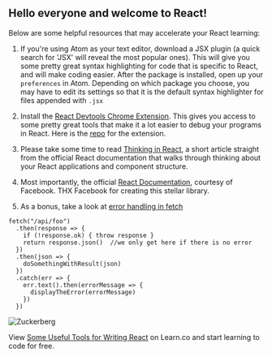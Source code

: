 ## Hello everyone and welcome to React!

Below are some helpful resources that may accelerate your React learning:

1. If you're using Atom as your text editor, download a JSX plugin (a quick search for 'JSX' will reveal the most popular ones). This will give you some pretty great syntax highlighting for code that is specific to React, and will make coding easier. After the package is installed, open up your `preferences` in Atom. Depending on which package you choose, you may have to edit its settings so that it is the default syntax highlighter for files appended with `.jsx`

2. Install the [React Devtools Chrome Extension](https://chrome.google.com/webstore/detail/react-developer-tools/fmkadmapgofadopljbjfkapdkoienihi?hl=en). This gives you access to some pretty great tools that make it a lot easier to debug your programs in React. Here is the [repo](https://github.com/facebook/react-devtools#faq) for the extension.

3. Please take some time to read [Thinking in React](https://reactjs.org/docs/thinking-in-react.html), a short article straight from the official React documentation that walks through thinking about your React applications and component structure.

4. Most importantly, the official [React Documentation](https://reactjs.org/), courtesy of Facebook. THX Facebook for creating this stellar library.

5. As a bonus, take a look at [error handling in fetch](https://gist.github.com/odewahn/5a5eeb23279eed6a80d7798fdb47fe91)

```
fetch("/api/foo")
  .then(response => {
    if (!response.ok) { throw response }
    return response.json()  //we only get here if there is no error
  })
  .then(json => {
    doSomethingWithResult(json)
  })
  .catch(err => {
    err.text().then(errorMessage => {
      displayTheError(errorMessage)
    })
  })
```

![Zuckerberg](https://media.giphy.com/media/MeMue8HRo4Hsc/giphy.gif)


<p class='util--hide'>View <a href='https://learn.co/lessons/some-useful-tools-for-writing-react'>Some Useful Tools for Writing React</a> on Learn.co and start learning to code for free.</p>
